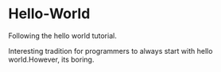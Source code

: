 # Hello-World
Following the hello world tutorial.

Interesting tradition for programmers to always start with hello world.However, its boring.
